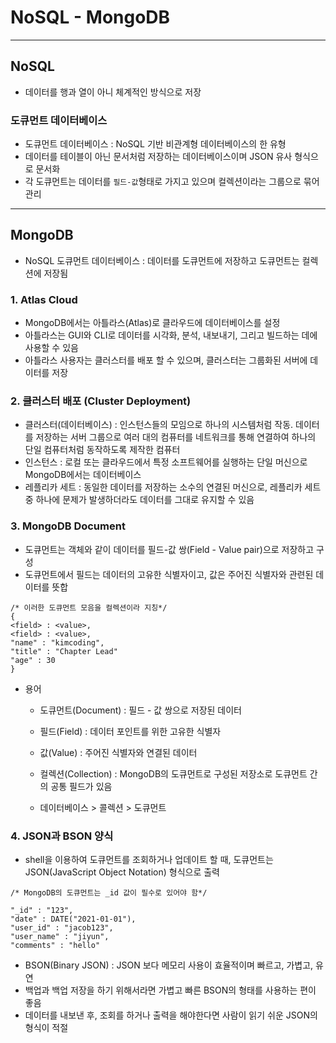 # NoSQL - MongoDB

***

## NoSQL
- 데이터를 행과 열이 아니 체계적인 방식으로 저장

### 도큐먼트 데이터베이스
- 도큐먼트 데이터베이스 : NoSQL 기반 비관계형 데이터베이스의 한 유형
- 데이터를 테이블이 아닌 문서처럼 저장하는 데이터베이스이며 JSON 유사 형식으로 문서화
- 각 도큐먼트는 데이터를 ```필드-값```형태로 가지고 있으며 컬렉션이라는 그룹으로 묶어 관리

***

## MongoDB
- NoSQL 도큐먼트 데이터베이스 : 데이터를 도큐먼트에 저장하고 도큐먼트는 컬렉션에 저장됨

### 1. Atlas Cloud
- MongoDB에서는 아틀라스(Atlas)로 클라우드에 데이터베이스를 설정
- 아틀라스는 GUI와 CLI로 데이터를 시각화, 분석, 내보내기, 그리고 빌드하는 데에 사용할 수 있음
- 아틀라스 사용자는 클러스터를 배포 할 수 있으며, 클러스터는 그룹화된 서버에 데이터를 저장 

### 2. 클러스터 배포 (Cluster Deployment)
- 클러스터(데이터베이스) : 인스턴스들의 모임으로 하나의 시스템처럼 작동. 데이터를 저장하는 서버 그룹으로 여러 대의 컴퓨터를 네트워크를 통해 연결하여 하나의 단일 컴퓨터처럼 동작하도록 제작한 컴퓨터
- 인스턴스 : 로컬 또는 클라우드에서 특정 소프트웨어를 실행하는 단일 머신으로 MongoDB에서는 데이터베이스
- 레플리카 세트 : 동일한 데이터를 저장하는 소수의 연결된 머신으로, 레플리카 세트 중 하나에 문제가 발생하더라도 데이터를 그대로 유지할 수 있음

### 3. MongoDB Document
- 도큐먼트는 객체와 같이 데이터를 필드-값 쌍(Field - Value pair)으로 저장하고 구성
- 도큐먼트에서 필드는 데이터의 고유한 식별자이고, 값은 주어진 식별자와 관련된 데이터를 뜻합
```
/* 이러한 도큐먼트 모음을 컬렉션이라 지칭*/
{
<field> : <value>,
<field> : <value>,
"name" : "kimcoding",
"title" : "Chapter Lead"
"age" : 30
}
```
- 용어
  - 도큐먼트(Document) : 필드 - 값 쌍으로 저장된 데이터

  - 필드(Field) : 데이터 포인트를 위한 고유한 식별자

  - 값(Value) : 주어진 식별자와 연결된 데이터

  - 컬렉션(Collection) : MongoDB의 도큐먼트로 구성된 저장소로 도큐먼트 간의 공통 필드가 있음

  - 데이터베이스 > 콜렉션 > 도큐먼트

### 4. JSON과 BSON 양식
- shell을 이용하여 도큐먼트를 조회하거나 업데이트 할 때, 도큐먼트는 JSON(JavaScript Object Notation) 형식으로 출력
```
/* MongoDB의 도큐먼트는 _id 값이 필수로 있어야 함*/

"_id" : "123",
"date" : DATE("2021-01-01"),
"user_id" : "jacob123",
"user_name" : "jiyun",
"comments" : "hello"
```

- BSON(Binary JSON) : JSON 보다 메모리 사용이 효율적이며 빠르고, 가볍고, 유연
- 백업과 백업 저장을 하기 위해서라면 가볍고 빠른 BSON의 형태를 사용하는 편이 좋음
- 데이터를 내보낸 후, 조회를 하거나 출력을 해야한다면 사람이 읽기 쉬운 JSON의 형식이 적절
